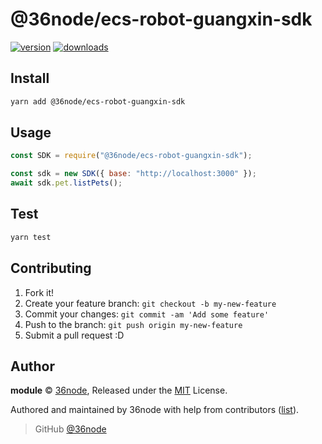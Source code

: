 # @36node/ecs-robot-guangxin-sdk

[![version][0]][1] [![downloads][2]][3]

## Install

```bash
yarn add @36node/ecs-robot-guangxin-sdk
```

## Usage

```js
const SDK = require("@36node/ecs-robot-guangxin-sdk");

const sdk = new SDK({ base: "http://localhost:3000" });
await sdk.pet.listPets();
```

## Test

```sh
yarn test
```

## Contributing

1. Fork it!
2. Create your feature branch: `git checkout -b my-new-feature`
3. Commit your changes: `git commit -am 'Add some feature'`
4. Push to the branch: `git push origin my-new-feature`
5. Submit a pull request :D

## Author

**module** © [36node](https://github.com/36node), Released under the [MIT](./LICENSE) License.

Authored and maintained by 36node with help from contributors ([list](https://github.com/36node/module/contributors)).

> GitHub [@36node](https://github.com/36node)

[0]: https://img.shields.io/npm/v/@36node/ecs-robot-guangxin-sdk.svg?style=flat
[1]: https://npmjs.com/package/@36node/ecs-robot-guangxin-sdk
[2]: https://img.shields.io/npm/dm/@36node/ecs-robot-guangxin-sdk.svg?style=flat
[3]: https://npmjs.com/package/@36node/ecs-robot-guangxin-sdk
